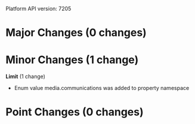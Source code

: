 Platform API version: 7205


# Major Changes (0 changes)


# Minor Changes (1 change)

**Limit** (1 change)

* Enum value media.communications was added to property namespace


# Point Changes (0 changes)
